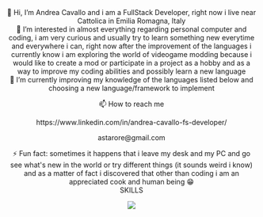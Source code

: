 <div align="center">
👋 Hi, I’m Andrea Cavallo and i am a FullStack Developer, right now i live near Cattolica in Emilia Romagna, Italy
  </div>
  <div align="center">
👀 I’m interested in almost everything regarding personal computer and coding, i am very curious and usually try to learn something new everytime and everywhere i can, right now after the improvement of the languages i currently know i am exploring the world of videogame modding because i would like to create a mod or participate in a project as a hobby and as a way to improve my coding abilities and possibly learn a new language 
    </div>
    <div align="center">
🌱 I’m currently improving my knowledge of the languages listed below and choosing a new language/framework to implement
      </div>
      <div align="center">
<p>📫 How to reach me </p>
        <a>https://www.linkedin.com/in/andrea-cavallo-fs-developer/</a>
        <p>astarore@gmail.com</p>
        </div>
        <div align="center">
⚡ Fun fact: sometimes it happens that i leave my desk and my PC and go see what's new in the world or try different things (it sounds weird i know) and as a matter of fact i discovered that other than coding i am an appreciated cook and human being 😁
</div>
<div align="center">
SKILLS
  </div>
<p align="center">
  <a href="https://skillicons.dev">
    <img src="https://skillicons.dev/icons?i=html,css,sass,js,java,c,discord,git,github,stackoverflow,postman,nodejs,postgres,react,redux,bootstrap,spring,maven,idea,vscode&perline=10" />
  </a>
</p>

